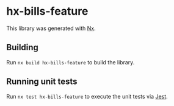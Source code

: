 # hx-bills-feature

This library was generated with [Nx](https://nx.dev).

## Building

Run `nx build hx-bills-feature` to build the library.

## Running unit tests

Run `nx test hx-bills-feature` to execute the unit tests via [Jest](https://jestjs.io).
